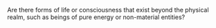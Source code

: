 Are there forms of life or consciousness that exist beyond the physical realm, such as beings of pure energy or non-material entities?
